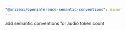 ```yaml
---
"@arizeai/openinference-semantic-conventions": minor
---
```


add semantic conventions for audio token count
